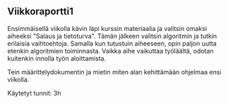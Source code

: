 ## Viikkoraportti1

Ensimmäisellä viikolla kävin läpi kurssin materiaalia ja valitsin omaksi aiheeksi "Salaus ja tietoturva". Tämän jälkeen valitsin algoritmin ja tutkin erilaisia vaihtoehtoja. Samalla kun tutustuin aiheeseen, opin paljon uutta etenkin algoritmien toiminnasta. Vaikka aihe vaikuttaa työläältä, odotan kuitenkin innolla työn aloittamista.

Tein määrittelydokumentin ja mietin miten alan kehittämään ohjelmaa ensi viikolla.

Käytetyt tunnit: 3h

